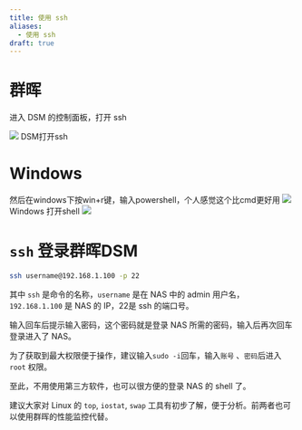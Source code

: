 ```yaml
---
title: 使用 ssh
aliases:
  - 使用 ssh
draft: true
---
```


# 群晖

进入 DSM 的控制面板，打开 ssh

![](https://i0.hdslb.com/bfs/article/ef21fba838444a4163772afacddc42bc953e6942.png@1256w_540h_!web-article-pic.avif)
DSM打开ssh



# Windows

然后在windows下按win+r键，输入powershell，个人感觉这个比cmd更好用
![](https://i0.hdslb.com/bfs/article/4cf1d3524c178bb3560c8be9637b338caec7188d.png@!web-article-pic.avif)
Windows 打开shell
![](https://i0.hdslb.com/bfs/article/2cdd5ea111e840bded5027d5798bcc9ea0200b37.png@!web-article-pic.avif)

# `ssh` 登录群晖DSM
```bash
ssh username@192.168.1.100 -p 22
```


其中 `ssh` 是命令的名称，`username` 是在 NAS 中的 admin 用户名，`192.168.1.100` 是 NAS 的 IP，22是 ssh 的端口号。

输入回车后提示输入密码，这个密码就是登录 NAS 所需的密码，输入后再次回车登录进入了 NAS。

为了获取到最大权限便于操作，建议输入`sudo -i`回车，输入`账号` 、`密码`后进入 `root` 权限。

至此，不用使用第三方软件，也可以很方便的登录 NAS 的 shell 了。

建议大家对 Linux 的 `top`, `iostat`, `swap` 工具有初步了解，便于分析。前两者也可以使用群晖的性能监控代替。